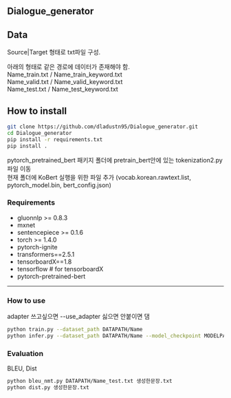 ## Dialogue_generator



## Data
Source|Target 형태로 txt파일 구성.

아래의 형태로 같은 경로에 데이터가 존재해야 함.  
Name_train.txt / Name_train_keyword.txt  
Name_valid.txt / Name_valid_keyword.txt  
Name_test.txt / Name_test_keyword.txt  

## How to install

```sh
git clone https://github.com/dladustn95/Dialogue_generator.git
cd Dialogue_generator
pip install -r requirements.txt
pip install .
```
  
pytorch_pretrained_bert 패키지 폴더에 pretrain_bert안에 있는 tokenization2.py 파일 이동  
현재 폴더에 KoBert 실행을 위한 파일 추가 (vocab.korean.rawtext.list, pytorch_model.bin, bert_config.json)

### Requirements

* gluonnlp >= 0.8.3
* mxnet
* sentencepiece >= 0.1.6
* torch >= 1.4.0
* pytorch-ignite
* transformers==2.5.1
* tensorboardX==1.8
* tensorflow  # for tensorboardX
* pytorch-pretrained-bert

---

### How to use
adapter 쓰고싶으면 --use_adapter 싫으면 안붙이면 댐
```sh
python train.py --dataset_path DATAPATH/Name
python infer.py --dataset_path DATAPATH/Name --model_checkpoint MODELPATH/MODEL.pth

```

### Evaluation
BLEU, Dist
```sh
python bleu_nmt.py DATAPATH/Name_test.txt 생성한문장.txt
python dist.py 생성한문장.txt

```
